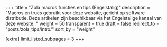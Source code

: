+++
title = "Zola macros functies en tips (Engelstalig)"
description = "Macros en trucs gebruikt voor deze website, gericht op software distributie. Deze artikelen zijn beschikbaar via het Engelstalige kanaal van deze website. "
weight = 50
transparent = true
draft = false
redirect_to = "posts/zola_tips/intro/"
sort_by = "weight"

[extra]
limit_listed_subpages = 3
+++

